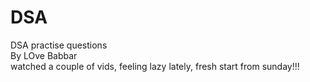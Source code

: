 # DSA
DSA practise questions
<br> By LOve Babbar
<br> watched a couple of vids, feeling lazy lately, fresh start from sunday!!!
